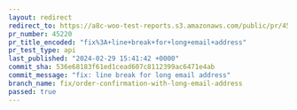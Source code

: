 ```yaml
---
layout: redirect
redirect_to: https://a8c-woo-test-reports.s3.amazonaws.com/public/pr/45220/api/index.html
pr_number: 45220
pr_title_encoded: "fix%3A+line+break+for+long+email+address"
pr_test_type: api
last_published: "2024-02-29 15:41:42 +0000"
commit_sha: 536e68183f61ed1cead607c8112399ac6471e4ab
commit_message: "fix: line break for long email address"
branch_name: fix/order-confirmation-with-long-email-address
passed: true
---
```

